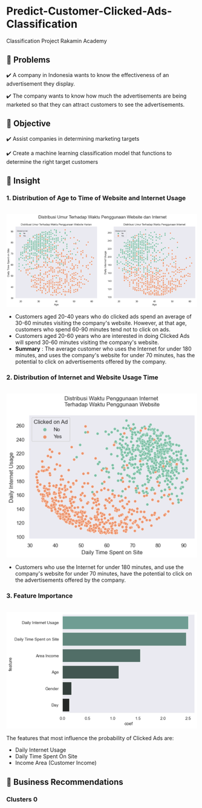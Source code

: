 # Predict-Customer-Clicked-Ads-Classification
Classification Project Rakamin Academy

## 🌱 Problems
✔️ A company in Indonesia wants to know the effectiveness of an advertisement they display.

✔️ The company wants to know how much the advertisements are being marketed so that they can attract customers to see the advertisements.

## 🌱 Objective
✔️ Assist companies in determining marketing targets

✔️ Create a machine learning classification model that functions to determine the right target customers

## 🌱 Insight
### **1. Distribution of Age to Time of Website and Internet Usage**

<br> ![alt text](https://github.com/JodhiKrisantus/Predict-Customer-Clicked-Ads-Classification/blob/master/Resource%20Image/Age%20distribution%20of%20website%20and%20internet%20usage.png "Distribution of Age to Time of Website and Internet Usage")<br>
- Customers aged 20-40 years who do clicked ads spend an average of 30-60 minutes visiting the company's website. However, at that age, customers who spend 60-90 minutes tend not to click on ads.
- Customers aged 20-60 years who are interested in doing Clicked Ads will spend 30-60 minutes visiting the company's website.
- **Summary** : The average customer who uses the Internet for under 180 minutes, and uses the company's website for under 70 minutes, has the potential to click on advertisements offered by the company.


### **2. Distribution of Internet and Website Usage Time**

<br> ![alt text](https://github.com/JodhiKrisantus/Predict-Customer-Clicked-Ads-Classification/blob/master/Resource%20Image/Distribution%20of%20internet%20usage%20and%20website%20usage.png "Distribution of Internet and Website Usage Time")<br>
- Customers who use the Internet for under 180 minutes, and use the company's website for under 70 minutes, have the potential to click on the advertisements offered by the company.

### **3. Feature Importance**
<br> ![alt text](https://github.com/JodhiKrisantus/Predict-Customer-Clicked-Ads-Classification/blob/master/Resource%20Image/Feature%20Importance.png "Feature Importance")<br>

The features that most influence the probability of Clicked Ads are:
- Daily Internet Usage
- Daily Time Spent On Site
- Income Area (Customer Income)

## 🌱 Business Recommendations
### Clusters 0
